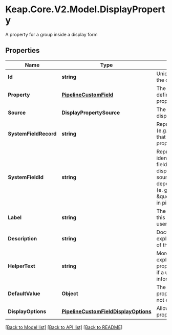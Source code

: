# Keap.Core.V2.Model.DisplayProperty
A property for a group inside a display form

## Properties

Name | Type | Description | Notes
------------ | ------------- | ------------- | -------------
**Id** | **string** | Unique identifier for the display property. | [optional] 
**Property** | [**PipelineCustomField**](PipelineCustomField.md) | The custom field that defines this display property. | [optional] 
**Source** | **DisplayPropertySource** | The source of the display property. | [optional] 
**SystemFieldRecord** | **string** | Represents the domain (e.g., pipeline, contact) that this display property belongs to. | [optional] 
**SystemFieldId** | **string** | Represents the identifier of the system field that is in that displayProperty. The source of this field will depend on the domain (e. g., \&quot;dealName\&quot; in pipelines) | [optional] 
**Label** | **string** | The label to display on this property to help users identify it | [optional] 
**Description** | **string** | Documentation that explains the purpose of this property | [optional] 
**HelperText** | **string** | More detailed explanation of the property to be shown if a user requests more information about it | [optional] 
**DefaultValue** | **Object** | The value of this property if a value is not explicitly provided | [optional] 
**DisplayOptions** | [**PipelineCustomFieldDisplayOptions**](PipelineCustomFieldDisplayOptions.md) | Allowed values for this property | [optional] 

[[Back to Model list]](../README.md#documentation-for-models) [[Back to API list]](../README.md#documentation-for-api-endpoints) [[Back to README]](../README.md)

